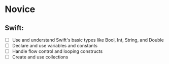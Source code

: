 # Novice


## Swift:

- [ ] Use and understand Swift's basic types like Bool, Int, String, and Double
- [ ] Declare and use variables and constants
- [ ] Handle flow control and looping constructs
- [ ] Create and use collections 
